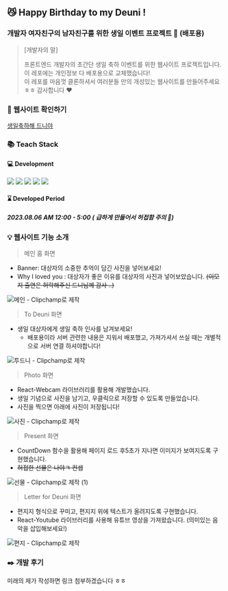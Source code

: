 ## 😼 Happy Birthday to my Deuni !

### 개발자 여자친구의 남자친구를 위한 생일 이벤트 프로젝트 🎉 (배포용)
> [개발자의 말]
> 
> 프론트엔드 개발자의 초간단 생일 축하 이벤트를 위한 웹사이트 프로젝트입니다. 이 레포에는 개인정보 다 배포용으로 교체했습니다! <br/> 이 레포를 마음껏 클론하셔서 여러분들 만의 개성있는 웹사이트를 만들어주세요 ㅎㅎ 감사합니다 ♥️

### 📌 웹사이트 확인하기 
[생일축하해 드니야](https://hbd-deuni-for-deploy.vercel.app/)

### 📚 Teach Stack 
#### 💻 Development
<img src="https://img.shields.io/badge/React.js-61DAFB?style=flat-square&logo=React&logoColor=black"/> <img src="https://img.shields.io/badge/Next.js-000000?style=flat-square&logo=Next.js&logoColor=white" /> <img src="https://img.shields.io/badge/TypeScript-3178C6?style=flat-square&logo=TypeScript&logoColor=white" /> <img src="https://img.shields.io/badge/Styled Components-DB7093?style=flat-square&logo=styledcomponents&logoColor=white" /> <img src="https://img.shields.io/badge/Firebase-FFCA28?style=flat-square&logo=firebase&logoColor=black"/>  

#### ⌛ Developed Period
##### 2023.08.06 AM 12:00 - 5:00 ( 급하게 만들어서 허접함 주의 🚨)

### 💡 웹사이트 기능 소개
> 메인 홈 화면
- Banner: 대상자의 소중한 추억이 담긴 사진을 넣어보세요! 
- Why I loved you : 대상자가 좋은 이유를 대상자의 사진과 넣어보았습니다. ~~(이모지 출연은 허락해주신 드니님께 감사 ..)~~
  
![메인 - Clipchamp로 제작](https://github.com/osohyun0224/HBD_Deuni_2023/assets/53892427/c1024f0a-02d8-4e04-9243-5c2fcb12e7f7)


> To Deuni 화면
- 생일 대상자에게 생일 축하 인사를 남겨보세요!
    - 배포용이라 서버 관련한 내용은 지워서 배포했고, 가져가셔서 쓰실 때는 개별적으로 서버 연결 하셔야합니다!

![투드니 - Clipchamp로 제작](https://github.com/osohyun0224/HBD_Deuni_2023/assets/53892427/497d965c-657f-437d-bcd2-c28f17353b6a)

> Photo 화면
- React-Webcam 라이브러리를 활용해 개발했습니다.
- 생일 기념으로 사진을 남기고, 우클릭으로 저장할 수 있도록 만들었습니다.
- 사진을 찍으면 아래에 사진이 저장됩니다!

![사진 - Clipchamp로 제작](https://github.com/osohyun0224/HBD_Deuni_2023/assets/53892427/dd2db159-6dac-4e38-8325-4cf94a48abcb)

> Present 화면
- CountDown 함수을 활용해 페이지 로드 후5초가 지나면 이미지가 보여지도록 구현했습니다.
- ~~허접한 선물은 나야ㅋ 컨셉~~

![선물 - Clipchamp로 제작 (1)](https://github.com/osohyun0224/HBD_Deuni_2023/assets/53892427/d87dc901-1d6d-4ff8-871b-e1fd796d2b5d)

> Letter for Deuni 화면
- 편지지 형식으로 꾸미고, 편지지 위에 텍스트가 올려지도록 구현했습니다.
- React-Youtube 라이브러리를 사용해 유튜브 영상을 가져왔습니다. (의미있는 음악을 삽입해보세요!)

![편지 - Clipchamp로 제작](https://github.com/osohyun0224/HBD_Deuni_2023/assets/53892427/4f463323-3318-4ae5-99cd-13ea344748ec)


### ✒️ 개발 후기 

미래의 제가 작성하면 링크 첨부하겠습니다 ㅎㅎ
